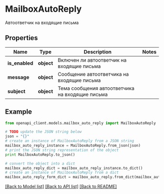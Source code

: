 # MailboxAutoReply

Автоответчик на входящие письма

## Properties
Name | Type | Description | Notes
------------ | ------------- | ------------- | -------------
**is_enabled** | **object** | Включен ли автоответчик на входящие письма | 
**message** | **object** | Сообщение автоответчика на входящие письма | 
**subject** | **object** | Тема сообщения автоответчика на входящие письма | 

## Example

```python
from openapi_client.models.mailbox_auto_reply import MailboxAutoReply

# TODO update the JSON string below
json = "{}"
# create an instance of MailboxAutoReply from a JSON string
mailbox_auto_reply_instance = MailboxAutoReply.from_json(json)
# print the JSON string representation of the object
print MailboxAutoReply.to_json()

# convert the object into a dict
mailbox_auto_reply_dict = mailbox_auto_reply_instance.to_dict()
# create an instance of MailboxAutoReply from a dict
mailbox_auto_reply_form_dict = mailbox_auto_reply.from_dict(mailbox_auto_reply_dict)
```
[[Back to Model list]](../README.md#documentation-for-models) [[Back to API list]](../README.md#documentation-for-api-endpoints) [[Back to README]](../README.md)


